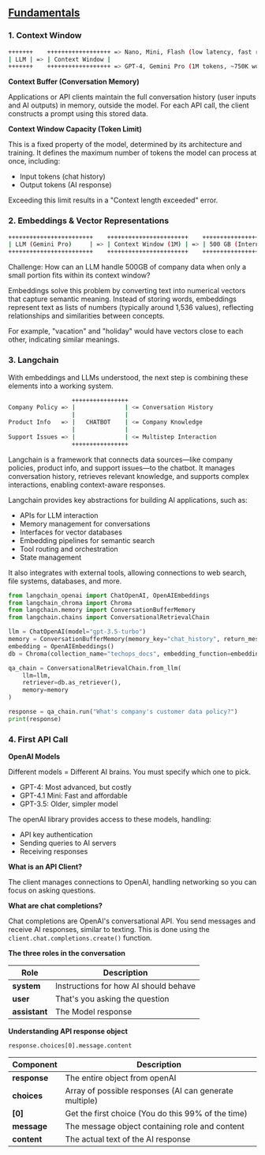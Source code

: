 ## [Fundamentals](https://www.youtube.com/watch?v=ZaPbP9DwBOE)

### 1. Context Window

```bash
+++++++    ++++++++++++++++++ => Nano, Mini, Flash (low latency, fast responses, 2-4K tokens)
| LLM | => | Context Window | 
+++++++    ++++++++++++++++++ => GPT-4, Gemini Pro (1M tokens, ~750K words)
```

**Context Buffer (Conversation Memory)**

Applications or API clients maintain the full conversation history (user inputs and AI outputs) in memory, outside the model. For each API call, the client constructs a prompt using this stored data.

**Context Window Capacity (Token Limit)**

This is a fixed property of the model, determined by its architecture and training. It defines the maximum number of tokens the model can process at once, including:

- Input tokens (chat history)
- Output tokens (AI response)

Exceeding this limit results in a "Context length exceeded" error.

### 2. Embeddings & Vector Representations

```bash
++++++++++++++++++++++++    +++++++++++++++++++++++    ++++++++++++++++++++++++++
| LLM (Gemini Pro)     | => | Context Window (1M) | => | 500 GB (Internal Data) |
++++++++++++++++++++++++    +++++++++++++++++++++++    ++++++++++++++++++++++++++
```

Challenge: How can an LLM handle 500GB of company data when only a small portion fits within its context window?

Embeddings solve this problem by converting text into numerical vectors that capture semantic meaning. Instead of storing words, embeddings represent text as lists of numbers (typically around 1,536 values), reflecting relationships and similarities between concepts.

For example, "vacation" and "holiday" would have vectors close to each other, indicating similar meanings.

### 3. Langchain

With embeddings and LLMs understood, the next step is combining these elements into a working system.

```bash
                  ++++++++++++++++
Company Policy => |              | <= Conversation History
                  |              |
Product Info   => |   CHATBOT    | <= Company Knowledge
                  |              |
Support Issues => |              | <= Multistep Interaction
                  ++++++++++++++++
```

Langchain is a framework that connects data sources—like company policies, product info, and support issues—to the chatbot. It manages conversation history, retrieves relevant knowledge, and supports complex interactions, enabling context-aware responses.

Langchain provides key abstractions for building AI applications, such as:

- APIs for LLM interaction
- Memory management for conversations
- Interfaces for vector databases
- Embedding pipelines for semantic search
- Tool routing and orchestration
- State management

It also integrates with external tools, allowing connections to web search, file systems, databases, and more.

```python
from langchain_openai import ChatOpenAI, OpenAIEmbeddings
from langchain_chroma import Chroma
from langchain.memory import ConversationBufferMemory
from langchain.chains import ConversationalRetrievalChain

llm = ChatOpenAI(model="gpt-3.5-turbo")
memory = ConversationBufferMemory(memory_key="chat_history", return_messages=True)
embedding = OpenAIEmbeddings()
db = Chroma(collection_name="techops_docs", embedding_function=embedding)

qa_chain = ConversationalRetrievalChain.from_llm(
    llm=llm,
    retriever=db.as_retriever(),
    memory=memory
)

response = qa_chain.run("What's company's customer data policy?")
print(response)
```

### 4. First API Call

**OpenAI Models**

Different models = Different AI brains. You must specify which one to pick.

- GPT-4: Most advanced, but costly
- GPT-4.1 Mini: Fast and affordable
- GPT-3.5: Older, simpler model

The openAI library provides access to these models, handling:

- API key authentication
- Sending queries to AI servers
- Receiving responses

**What is an API Client?**

The client manages connections to OpenAI, handling networking so you can focus on asking questions.

**What are chat completions?**

Chat completions are OpenAI's conversational API. You send messages and receive AI responses, similar to texting. This is done using the `client.chat.completions.create()` function.

**The three roles in the conversation**

| Role          | Description                           |
|---------------|---------------------------------------|
| **system**    | Instructions for how AI should behave |
| **user**      | That's you asking the question        |
| **assistant** | The Model response                    |

**Understanding API response object**

`response.choices[0].message.content`

| Component    | Description                                            |
|--------------|--------------------------------------------------------|
| **response** | The entire object from openAI                          |
| **choices**  | Array of possible responses (AI can generate multiple) |
| **[0]**      | Get the first choice (You do this 99% of the time)     |
| **message**  | The message object containing role and content         |
| **content**  | The actual text of the AI response                     |